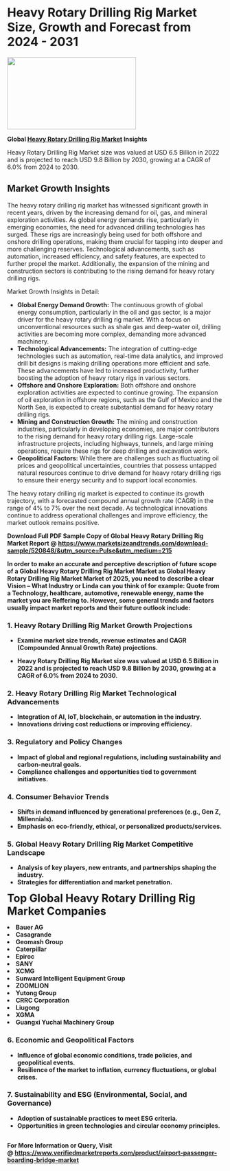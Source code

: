 <H1>Heavy Rotary Drilling Rig Market Size, Growth and Forecast from 2024 - 2031</H1><img class="aligncenter size-medium wp-image-584254" src="https://thirdeyenews.in/wp-content/uploads/2024/09/Global-Market-Research-300x168.jpeg" alt="" width="300" height="168" /><p><strong>Global&nbsp;<a href="https://www.marketsizeandtrends.com/download-sample/520848/&amp;utm_source=Pulse&amp;utm_medium=215">Heavy Rotary Drilling Rig Market</a> Insights</strong></p><p>Heavy Rotary Drilling Rig Market size was valued at USD 6.5 Billion in 2022 and is projected to reach USD 9.8 Billion by 2030, growing at a CAGR of 6.0% from 2024 to 2030.</p><p><h2>Market Growth Insights</h2> <p>The heavy rotary drilling rig market has witnessed significant growth in recent years, driven by the increasing demand for oil, gas, and mineral exploration activities. As global energy demands rise, particularly in emerging economies, the need for advanced drilling technologies has surged. These rigs are increasingly being used for both offshore and onshore drilling operations, making them crucial for tapping into deeper and more challenging reserves. Technological advancements, such as automation, increased efficiency, and safety features, are expected to further propel the market. Additionally, the expansion of the mining and construction sectors is contributing to the rising demand for heavy rotary drilling rigs.</p> <p><strong></strong></p> <p>Market Growth Insights in Detail:</p> <ul> <li><strong>Global Energy Demand Growth:</strong> The continuous growth of global energy consumption, particularly in the oil and gas sector, is a major driver for the heavy rotary drilling rig market. With a focus on unconventional resources such as shale gas and deep-water oil, drilling activities are becoming more complex, demanding more advanced machinery.</li> <li><strong>Technological Advancements:</strong> The integration of cutting-edge technologies such as automation, real-time data analytics, and improved drill bit designs is making drilling operations more efficient and safe. These advancements have led to increased productivity, further boosting the adoption of heavy rotary rigs in various sectors.</li> <li><strong>Offshore and Onshore Exploration:</strong> Both offshore and onshore exploration activities are expected to continue growing. The expansion of oil exploration in offshore regions, such as the Gulf of Mexico and the North Sea, is expected to create substantial demand for heavy rotary drilling rigs.</li> <li><strong>Mining and Construction Growth:</strong> The mining and construction industries, particularly in developing economies, are major contributors to the rising demand for heavy rotary drilling rigs. Large-scale infrastructure projects, including highways, tunnels, and large mining operations, require these rigs for deep drilling and excavation work.</li> <li><strong>Geopolitical Factors:</strong> While there are challenges such as fluctuating oil prices and geopolitical uncertainties, countries that possess untapped natural resources continue to drive demand for heavy rotary drilling rigs to ensure their energy security and to support local economies.</li> </ul> <p>The heavy rotary drilling rig market is expected to continue its growth trajectory, with a forecasted compound annual growth rate (CAGR) in the range of 4% to 7% over the next decade. As technological innovations continue to address operational challenges and improve efficiency, the market outlook remains positive.</p> <p><strong></p><p><span class=""><strong>Download Full PDF Sample Copy of Global Heavy Rotary Drilling Rig Market Report</strong> @ <a href="https://www.marketsizeandtrends.com/download-sample/520848/&amp;utm_source=Pulse&amp;utm_medium=215" target="_blank">https://www.marketsizeandtrends.com/download-sample/520848/&amp;utm_source=Pulse&amp;utm_medium=215</a></span></p><p>In order to make an accurate and perceptive description of future scope of a Global&nbsp;Heavy Rotary Drilling Rig Market Market as Global&nbsp;Heavy Rotary Drilling Rig Market Market of 2025, you need to describe a clear Vision &ndash; What Industry or Linda can you think of for example: Quote from a Technology, healthcare, automotive, renewable energy, name the market you are Reffering to. However, some general trends and factors usually impact market reports and their future outlook include:</p><h3>1.&nbsp;<strong>Heavy Rotary Drilling Rig Market Growth Projections</strong></h3><ul><li>Examine market size trends, revenue estimates and CAGR (Compounded Annual Growth Rate) projections.</li><li><p>Heavy Rotary Drilling Rig Market size was valued at USD 6.5 Billion in 2022 and is projected to reach USD 9.8 Billion by 2030, growing at a CAGR of 6.0% from 2024 to 2030.</p></li></ul><h3>2.&nbsp;<strong>Heavy Rotary Drilling Rig Market Technological Advancements</strong></h3><ul><li>Integration of AI, IoT, blockchain, or automation in the industry.</li><li>Innovations driving cost reductions or improving efficiency.</li></ul><h3>3.&nbsp;<strong>Regulatory and Policy Changes</strong></h3><ul><li>Impact of global and regional regulations, including sustainability and carbon-neutral goals.</li><li>Compliance challenges and opportunities tied to government initiatives.</li></ul><h3>4.&nbsp;<strong>Consumer Behavior Trends</strong></h3><ul><li>Shifts in demand influenced by generational preferences (e.g., Gen Z, Millennials).</li><li>Emphasis on eco-friendly, ethical, or personalized products/services.</li></ul><h3>5.&nbsp;<strong>Global Heavy Rotary Drilling Rig Market Competitive Landscape</strong></h3><ul><li>Analysis of key players, new entrants, and partnerships shaping the industry.</li><li>Strategies for differentiation and market penetration.</li></ul><p data-pm-slice="1 1 []"><span style="color: inherit; font-family: inherit; font-size: 25px;">Top Global Heavy Rotary Drilling Rig Market Companies</span></p><div class="" data-test-id=""><p><li>Bauer AG</li><li> Casagrande</li><li> Geomash Group</li><li> Caterpillar</li><li> Epiroc</li><li> SANY</li><li> XCMG</li><li> Sunward Intelligent Equipment Group</li><li> ZOOMLION</li><li> Yutong Group</li><li> CRRC Corporation</li><li> Liugong</li><li> XGMA</li><li> Guangxi Yuchai Machinery Group</li></p></div><h3>6.&nbsp;<strong>Economic and Geopolitical Factors</strong></h3><ul><li>Influence of global economic conditions, trade policies, and geopolitical events.</li><li>Resilience of the market to inflation, currency fluctuations, or global crises.</li></ul><h3>7.&nbsp;<strong>Sustainability and ESG (Environmental, Social, and Governance)</strong></h3><ul><li>Adoption of sustainable practices to meet ESG criteria.</li><li>Opportunities in green technologies and circular economy principles.</li></ul><h2><strong style="font-size: 14px;">For More Information or Query, Visit @&nbsp;</strong><a style="background-color: #ffffff; font-size: 14px;" href="https://www.marketsizeandtrends.com/report/heavy-rotary-drilling-rig-market/" target="_blank">https://www.verifiedmarketreports.com/product/airport-passenger-boarding-bridge-market</a></h2>

